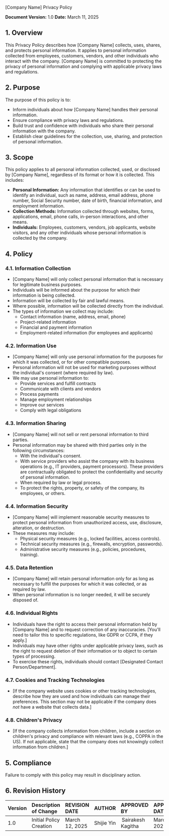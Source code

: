 [Company Name]
Privacy Policy

**Document Version:** 1.0
**Date:** March 11, 2025

## 1. Overview

This Privacy Policy describes how [Company Name] collects, uses, shares, and protects personal information. It applies to personal information collected from employees, customers, vendors, and other individuals who interact with the company. [Company Name] is committed to protecting the privacy of personal information and complying with applicable privacy laws and regulations.

## 2. Purpose

The purpose of this policy is to:

*   Inform individuals about how [Company Name] handles their personal information.
*   Ensure compliance with privacy laws and regulations.
*   Build trust and confidence with individuals who share their personal information with the company.
*   Establish clear guidelines for the collection, use, sharing, and protection of personal information.

## 3. Scope

This policy applies to all personal information collected, used, or disclosed by [Company Name], regardless of its format or how it is collected. This includes:

*   **Personal Information:** Any information that identifies or can be used to identify an individual, such as name, address, email address, phone number, Social Security number, date of birth, financial information, and employment information.
*   **Collection Methods:** Information collected through websites, forms, applications, email, phone calls, in-person interactions, and other means.
* **Individuals:** Employees, customers, vendors, job applicants, website visitors, and any other individuals whose personal information is collected by the company.

## 4. Policy

### 4.1. Information Collection

*   [Company Name] will only collect personal information that is necessary for legitimate business purposes.
*   Individuals will be informed about the purpose for which their information is being collected.
*   Information will be collected by fair and lawful means.
*   Where possible, information will be collected directly from the individual.
* The types of information we collect may include:
  * Contact information (name, address, email, phone)
  * Project-related information
  * Financial and payment information
  * Employment-related information (for employees and applicants)

### 4.2. Information Use

*   [Company Name] will only use personal information for the purposes for which it was collected, or for other compatible purposes.
*   Personal information will not be used for marketing purposes without the individual's consent (where required by law).
* We may use personal information to:
    * Provide services and fulfill contracts
    * Communicate with clients and vendors
    * Process payments
    * Manage employment relationships
    * Improve our services
    * Comply with legal obligations

### 4.3. Information Sharing

*   [Company Name] will not sell or rent personal information to third parties.
*   Personal information may be shared with third parties only in the following circumstances:
    *   With the individual's consent.
    *   With service providers who assist the company with its business operations (e.g., IT providers, payment processors). These providers are contractually obligated to protect the confidentiality and security of personal information.
    *   When required by law or legal process.
    *   To protect the rights, property, or safety of the company, its employees, or others.

### 4.4. Information Security

*   [Company Name] will implement reasonable security measures to protect personal information from unauthorized access, use, disclosure, alteration, or destruction.
*   These measures may include:
    *   Physical security measures (e.g., locked facilities, access controls).
    *   Technical security measures (e.g., firewalls, encryption, passwords).
    *   Administrative security measures (e.g., policies, procedures, training).

### 4.5. Data Retention

*   [Company Name] will retain personal information only for as long as necessary to fulfill the purposes for which it was collected, or as required by law.
*   When personal information is no longer needed, it will be securely disposed of.

### 4.6. Individual Rights

*   Individuals have the right to access their personal information held by [Company Name] and to request correction of any inaccuracies. [You'll need to tailor this to specific regulations, like GDPR or CCPA, if they apply.]
*   Individuals may have other rights under applicable privacy laws, such as the right to request deletion of their information or to object to certain types of processing.
*   To exercise these rights, individuals should contact [Designated Contact Person/Department].

### 4.7. Cookies and Tracking Technologies

*   [If the company website uses cookies or other tracking technologies, describe how they are used and how individuals can manage their preferences. This section may not be applicable if the company does *not* have a website that collects data.]

### 4.8. Children's Privacy

* [If the company collects information from children, include a section on children's privacy and compliance with relevant laws (e.g., COPPA in the US). If not applicable, state that the company does not knowingly collect information from children.]

## 5. Compliance

Failure to comply with this policy may result in disciplinary action.

## 6. Revision History

| Version | Description of Change       | REVISION DATE              | AUTHOR  | APPROVED BY |APPROVED DATE|
| :------ | :---------- | :----------------- | :-------------------- |:-------------------- |:-------------------- |
| 1.0     | Initial Policy Creation |March 12, 2025  | Shijie Yin | Sairakesh Kagitha |March 20, 2025|